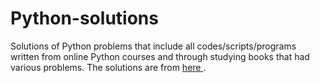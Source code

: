 # Python-solutions

Solutions of Python problems that include all codes/scripts/programs written from online Python courses and through studying books that had various problems. The solutions are from [here            ](https://learnpythonthehardway.org/).
